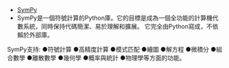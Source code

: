  - [SymPy](https://zh.wikipedia.org/wiki/SymPy)
 - SymPy是一個符號計算的Python庫。它的目標是成為一個全功能的計算機代數系統，同時保持代碼簡潔、易於理解和擴展。
它完全由Python寫成，不依賴於外部庫。



SymPy支持:
●符號計算
●高精度計算
●模式匹配
●繪圖
●解方程
●微積分
●組合數學
●離散數學
●幾何學
●概率與統計
●物理學等方面的功能。

